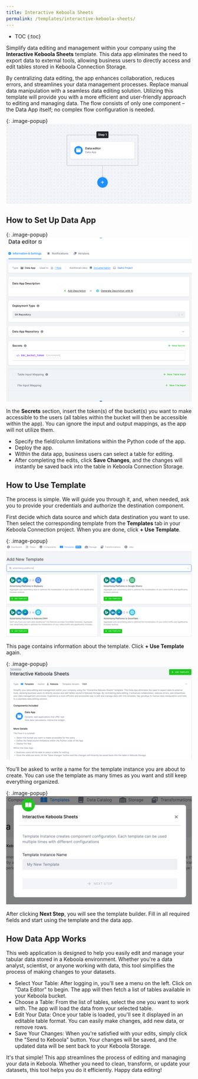 ```yaml
---
title: Interactive Keboola Sheets
permalink: /templates/interactive-keboola-sheets/
---
```


* TOC
{:toc}

Simplify data editing and management within your company using the **Interactive Keboola Sheets** template. 
This data app eliminates the need to export data to external tools, allowing business users to directly access and edit tables stored in Keboola Connection Storage.

By centralizing data editing, the app enhances collaboration, reduces errors, and streamlines your data management processes. 
Replace manual data manipulation with a seamless data editing solution. Utilizing this template will provide you with a more efficient and user-friendly approach 
to editing and managing data. The flow consists of only one component – the Data App itself; no complex flow configuration is needed.

{: .image-popup}
![The Flow](/templates/interactive-keboola-sheets/flow.png)

## How to Set Up Data App

{: .image-popup}
![Data Editor](/templates/interactive-keboola-sheets/data-editor.png)

In the **Secrets** section, insert the token(s) of the bucket(s) you want to make accessible to the users 
(all tables within the bucket will then be accessible within the app). You can ignore the input and output mappings, as the app will not utilize them.

- Specify the field/column limitations within the Python code of the app.
- Deploy the app. 
- Within the data app, business users can select a table for editing.
- After completing the edits, click **Save Changes**, and the changes will instantly be saved back into the table in Keboola Connection Storage.

## How to Use Template
The process is simple. We will guide you through it, and, when needed, ask you to provide your credentials and authorize the destination component.

First decide which data source and which data destination you want to use. Then select the corresponding template from the **Templates** tab 
in your Keboola Connection project. When you are done, click **+ Use Template**.

{: .image-popup}
![Add New Template](/templates/interactive-keboola-sheets/add-new-template.png)

This page contains information about the template. Click **+ Use Template** again.

{: .image-popup}
![New Template](/templates/interactive-keboola-sheets/int-keb-sheets.png)

You’ll be asked to write a name for the template instance you are about to create. 
You can use the template as many times as you want and still keep everything organized.

{: .image-popup}
![Template Name](/templates/interactive-keboola-sheets/template-name.png)

After clicking **Next Step**, you will see the template builder. Fill in all required fields and start using the template and the data app.

## How Data App Works
This web application is designed to help you easily edit and manage your tabular data stored in a Keboola environment. 
Whether you're a data analyst, scientist, or anyone working with data, this tool simplifies the process of making changes to your datasets.

- Select Your Table: After logging in, you'll see a menu on the left. Click on "Data Editor" to begin. The app will then fetch a list of tables available in your Keboola bucket.
- Choose a Table: From the list of tables, select the one you want to work with. The app will load the data from your selected table.
- Edit Your Data: Once your table is loaded, you'll see it displayed in an editable table format. You can easily make changes, add new data, or remove rows.
- Save Your Changes: When you're satisfied with your edits, simply click the "Send to Keboola" button. Your changes will be saved, and the updated data will be sent back to your Keboola Storage.

It's that simple! This app streamlines the process of editing and managing your data in Keboola. Whether you need to clean, transform, or update your datasets, this tool helps you do it efficiently. Happy data editing!

